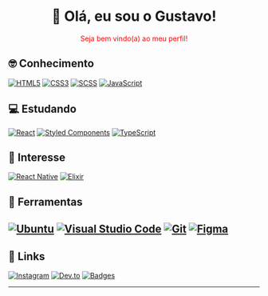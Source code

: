 <h1 align="center">👋 Olá, eu sou o Gustavo!</h1>

<p align="center" style="color:red">Seja bem vindo(a) ao meu perfil!</p>

## 🤓 Conhecimento
[![HTML5](https://img.shields.io/badge/html-%23E34F26.svg?style=for-the-badge&logo=html5&logoColor=c9d1d9&color=161b22&textColor=red)](https://developer.mozilla.org/pt-BR/docs/Web/HTML)
[![CSS3](https://img.shields.io/badge/css-%231572B6.svg?style=for-the-badge&logo=css3&logoColor=c9d1d9&color=161b22)](https://developer.mozilla.org/pt-BR/docs/Web/CSS)
[![SCSS](https://img.shields.io/badge/SCSS-hotpink.svg?style=for-the-badge&logo=SASS&logoColor=c9d1d9&color=161b22)](https://sass-lang.com/)
[![JavaScript](https://img.shields.io/badge/javascript-%23323330.svg?style=for-the-badge&logo=javascript&logoColor=c9d1d9&color=161b22)](https://developer.mozilla.org/pt-BR/docs/Web/JavaScript)

## 💻 Estudando
[![React](https://img.shields.io/badge/react-%2320232a.svg?style=for-the-badge&logo=react&logoColor=c9d1d9&color=161b22)](https://reactjs.org/)
[![Styled Components](https://img.shields.io/badge/styled--components-DB7093?style=for-the-badge&logo=styled-components&logoColor=c9d1d9&color=161b22)](https://styled-components.com/)
[![TypeScript](https://img.shields.io/badge/typescript-%23007ACC.svg?style=for-the-badge&logo=typescript&logoColor=c9d1d9&color=161b22)](https://www.typescriptlang.org/)

## 🧐 Interesse
[![React Native](https://img.shields.io/badge/react_native-%2320232a.svg?style=for-the-badge&logo=react&logoColor=c9d1d9&color=161b22)](https://reactnative.dev/)
[![Elixir](https://img.shields.io/badge/elixir-%234B275F.svg?style=for-the-badge&logo=elixir&logoColor=c9d1d9&color=161b22)](https://elixir-lang.org/)

## 🔧 Ferramentas
[![Ubuntu](https://img.shields.io/badge/Ubuntu-E95420?style=for-the-badge&logo=ubuntu&logoColor=c9d1d9&color=161b22)](https://ubuntu.com/)
[![Visual Studio Code](https://img.shields.io/badge/VsCode-0078d7.svg?style=for-the-badge&logo=visual-studio-code&logoColor=c9d1d9&color=161b22)](https://code.visualstudio.com/)
[![Git](https://img.shields.io/badge/git-%23F05033.svg?style=for-the-badge&logo=git&logoColor=c9d1d9&color=161b22)](https://git-scm.com/)
[![Figma](https://img.shields.io/badge/figma-%23F24E1E.svg?style=for-the-badge&logo=figma&logoColor=c9d1d9&color=161b22)](https://www.figma.com/)
---

## 🔗 Links 
[![Instagram](https://img.shields.io/badge/Instagram-%23E4405F.svg?style=for-the-badge&logo=Instagram&logoColor=c9d1d9&color=161b22)](https://instagram.com/gustavossrr)
[![Dev.to](https://img.shields.io/badge/dev.to-0A0A0A?style=for-the-badge&logo=dev.to&logoColor=c9d1d9&color=161b22)](https://dev.to/gustavosrr)
[![Badges](https://img.shields.io/badge/Badges-%23F05033.svg?style=for-the-badge&logoColor=c9d1d9&color=161b22)](https://github.com/Ileriayo/markdown-badges)

---
